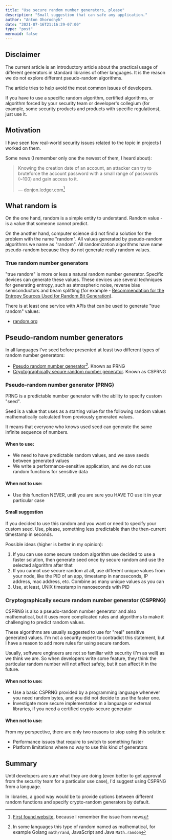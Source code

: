 ```yaml
---
title: "Use secure random number generators, please"
description: "Small suggestion that can safe any application."
author: "Anton Ohorodnyk"
date: "2021-07-16T21:16:29-07:00"
type: "post"
mermaid: false
---
```

## Disclaimer
The current article is an introductory article about the practical usage of different generators in standard libraries of other languages. It is the reason we do not explore different pseudo-random algorithms.

The article tries to help avoid the most common issues of developers.

If you have to use a specific random algorithm, certified algorithms, or algorithm forced by your security team or developer's collegium (for example, some security products and products with specific regulations), just use it.

## Motivation
I have seen few real-world security issues related to the topic in projects I worked on them.

Some news (I remember only one the newest of them, I heard about):
> Knowing the creation date of an account, an attacker can try to bruteforce the account password with a small range of passwords (~100) and gain access to it.
>
> — donjon.ledger.com[^1]

[^1]: [First found website](https://donjon.ledger.com/kaspersky-password-manager/), because I remember the issue from news

## What random is
On the one hand, random is a simple entity to understand. Random value - is a value that someone cannot predict.

On the another hand, computer science did not find a solution for the problem with the name "random". All values generated by pseudo-random algorithms we name as "random". All randomization algorithms have name pseudo-random because they do not generate really random values.

### True random number generators
"true random" is more or less a natural random number generator. Specific devices can generate these values. These devices use several techniques for generating entropy, such as atmospheric noise, reverse bias semiconductors and beam splitting (for example - [Recommendation for the Entropy Sources Used for Random Bit Generation](https://doi.org/10.6028/NIST.SP.800-90B)).

There is at least one service with APIs that can be used to generate "true random" values:
* [random.org](https://api.random.org/pricing)

## Pseudo-random number generators
In all languages I've seed before presented at least two different types of random number generators:
* [Pseudo random number generator](https://en.wikipedia.org/wiki/Pseudorandom_number_generator)[^2]. Known as PRNG
* [Cryptographically secure random number generator](https://en.wikipedia.org/wiki/Cryptographically-secure_pseudorandom_number_generator). Known as CSPRNG

[^2]: In some languages this type of random named as mathematical, for example Golang `math/rand`, JavaScript and Java `Math.random`

### Pseudo-random number generator (PRNG)
PRNG is a predictable number generator with the ability to specify custom "seed".

Seed is a value that uses as a starting value for the following random values mathematically calculated from previously generated values.

It means that everyone who knows used seed can generate the same infinite sequence of numbers.

#### When to use:
* We need to have predictable random values, and we save seeds between generated values
* We write a performance-sensitive application, and we do not use random functions for sensitive data

#### When not to use:
* Use this function NEVER, until you are sure you HAVE TO use it in your particular case

#### Small suggestion
If you decided to use this random and you want or need to specify your custom seed. Use, please, something less predictable than the then-current timestamp in seconds.

Possible ideas (higher is better in my opinion):
1. If you can use some secure random algorithm use decided to use a faster solution, then generate seed once by secure random and use the selected algorithm after that
1. If you cannot use secure random at all, use different unique values from your node, like the PID of an app, timestamp in nanoseconds, IP address, mac address, etc. Combine as many unique values as you can
1. Use, at least, UNIX timestamp in nanoseconds with PID

### Cryptographically secure random number generator (CSPRNG)
CSPRNG is also a pseudo-random number generator and also mathematical, but it uses more complicated rules and algorithms to make it challenging to predict random values.

These algorithms are usually suggested to use for "real" sensitive generated values. I'm not a security expert to contradict this statement, but I have a reason to add more rules for using secure random.

Usually, software engineers are not so familiar with security (I'm as well) as we think we are. So when developers write some feature, they think the particular random number will not affect safety, but it can affect it in the future.

#### When not to use:
* Use a basic CSPRNG provided by a programming language whenever you need random bytes, and you did not decide to use the faster one.
* Investigate more secure implementation in a language or external libraries, if you need a certified crypto-secure generator

#### When not to use:
From my perspective, there are only two reasons to stop using this solution:
* Performance issues that require to switch to something faster
* Platform limitations where no way to use this kind of generators

## Summary
Until developers are sure what they are doing (even better to get approval from the security team for a particular use case), I'd suggest using CSPRNG from a language.

In libraries, a good way would be to provide options between different random functions and specify crypto-random generators by default.
